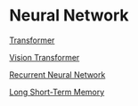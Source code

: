 # Neural Network

[Transformer](Transformer.md)

[Vision Transformer](Vision%20Transformer.md)

[Recurrent Neural Network](Recurent%20Neural%20Network.md)

[Long Short-Term Memory](Long%20Short-Term%20Memory.md)